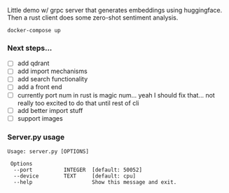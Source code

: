 Little demo w/ grpc server that generates embeddings using huggingface. Then a rust client does some zero-shot sentiment analysis.
```
docker-compose up
```

### Next steps...
- [ ] add qdrant
- [ ] add import mechanisms
- [ ] add search functionality
- [ ] add a front end 
- [ ] currently port num in rust is magic num... yeah I should fix that... not really too excited to do that until rest of cli
- [ ] add better import stuff
- [ ] support images

### Server.py usage

```
Usage: server.py [OPTIONS]

 Options
  --port          INTEGER  [default: 50052]
  --device        TEXT     [default: cpu]
  --help                   Show this message and exit.
```
